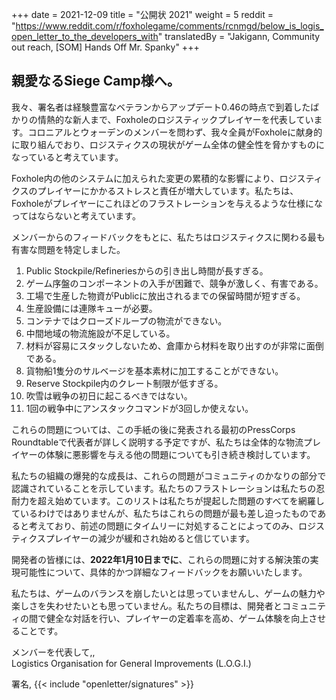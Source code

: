 +++
date = 2021-12-09
title = "公開状 2021"
weight = 5
reddit = "https://www.reddit.com/r/foxholegame/comments/rcnmgd/below_is_logis_open_letter_to_the_developers_with"
translatedBy = "Jakigann, Community out reach, [SOM] Hands Off Mr. Spanky"
+++
## 親愛なるSiege Camp様へ。

我々、署名者は経験豊富なベテランからアップデート0.46の時点で到着したばかりの情熱的な新人まで、Foxholeのロジスティックプレイヤーを代表しています。コロニアルとウォーデンのメンバーを問わず、我々全員がFoxholeに献身的に取り組んでおり、ロジスティクスの現状がゲーム全体の健全性を脅かすものになっていると考えています。

Foxhole内の他のシステムに加えられた変更の累積的な影響により、ロジスティクスのプレイヤーにかかるストレスと責任が増大しています。私たちは、Foxholeがプレイヤーにこれほどのフラストレーションを与えるような仕様になってはならないと考えています。

メンバーからのフィードバックをもとに、私たちはロジスティクスに関わる最も有害な問題を特定しました。

1. Public Stockpile/Refineriesからの引き出し時間が長すぎる。
2. ゲーム序盤のコンポーネントの入手が困難で、競争が激しく、有害である。
3. 工場で生産した物資がPublicに放出されるまでの保留時間が短すぎる。
4. 生産設備には連隊キューが必要。
5. コンテナではクローズドループの物流ができない。
6. 中間地域の物流施設が不足している。
7. 材料が容易にスタックしないため、倉庫から材料を取り出すのが非常に面倒である。
8. 貨物船1隻分のサルベージを基本素材に加工することができない。
9. Reserve Stockpile内のクレート制限が低すぎる。
10. 吹雪は戦争の初日に起こるべきではない。
11. 1回の戦争中にアンスタックコマンドが3回しか使えない。

これらの問題については、この手紙の後に発表される最初のPressCorps Roundtableで代表者が詳しく説明する予定ですが、私たちは全体的な物流プレイヤーの体験に悪影響を与える他の問題についても引き続き検討しています。

私たちの組織の爆発的な成長は、これらの問題がコミュニティのかなりの部分で認識されていることを示しています。私たちのフラストレーションは私たちの忍耐力を超え始めています。このリストは私たちが提起した問題のすべてを網羅しているわけではありませんが、私たちはこれらの問題が最も差し迫ったものであると考えており、前述の問題にタイムリーに対処することによってのみ、ロジスティクスプレイヤーの減少が緩和され始めると信じています。

開発者の皆様には、**2022年1月10日までに**、これらの問題に対する解決策の実現可能性について、具体的かつ詳細なフィードバックをお願いいたします。

私たちは、ゲームのバランスを崩したいとは思っていませんし、ゲームの魅力や楽しさを失わせたいとも思っていません。私たちの目標は、開発者とコミュニティの間で健全な対話を行い、プレイヤーの定着率を高め、ゲーム体験を向上させることです。

メンバーを代表して,,<br>Logistics Organisation for General Improvements (L.O.G.I.)

署名, {{< include "openletter/signatures" >}}